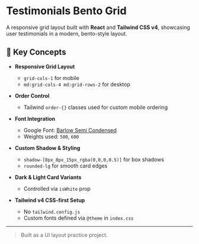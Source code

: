 # Testimonials Bento Grid

A responsive grid layout built with **React** and **Tailwind CSS v4**, showcasing user testimonials in a modern, bento-style layout.

## 🔑 Key Concepts

- **Responsive Grid Layout**
  - `grid-cols-1` for mobile
  - `md:grid-cols-4 md:grid-rows-2` for desktop

- **Order Control**
  - Tailwind `order-{}` classes used for custom mobile ordering

- **Font Integration**
  - Google Font: [Barlow Semi Condensed](https://fonts.google.com/specimen/Barlow+Semi+Condensed)
  - Weights used: `500`, `600`

- **Custom Shadow & Styling**
  - `shadow-[8px_8px_15px_rgba(0,0,0,0.5)]` for box shadows
  - `rounded-lg` for smooth card edges

- **Dark & Light Card Variants**
  - Controlled via `isWhite` prop

- **Tailwind v4 CSS-first Setup**
  - No `tailwind.config.js`
  - Custom fonts defined via `@theme` in `index.css`

---

> Built as a UI layout practice project.
